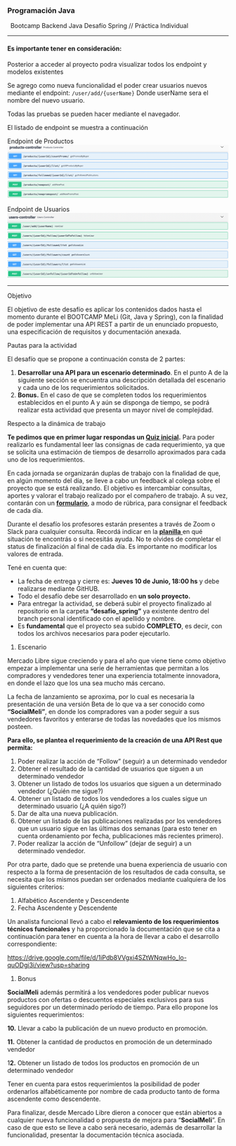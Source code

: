 ### **Programación Java**

` `Bootcamp Backend Java Desafío Spring
// Práctica Individual
___
#### Es importante tener en consideración:
Posterior a acceder al proyecto podra visualizar todos los endpoint y modelos existentes

Se agrego como nueva funcionalidad el poder crear usuarios nuevos mediante el endpoint:
`/user/add/{userName}`
Donde userName sera el nombre del nuevo usuario.

Todas las pruebas se pueden hacer mediante el navegador.

El listado de endpoint se muestra a continuación

Endpoint de Productos
![alt text](src/main/resources/documentation/images/products_endpoints.png "Products Endpoints")

Endpoint de Usuarios
![alt text](src/main/resources/documentation/images/users_endpoints.png "Users Endpoints")


___

Objetivo

El objetivo de este desafío es aplicar los contenidos dados hasta el momento durante el BOOTCAMP MeLi (Git, Java y Spring), con la finalidad de poder implementar una API REST a partir de un enunciado propuesto, una especificación de requisitos y documentación anexada.

Pautas para la actividad

El desafío que se propone a continuación consta de 2 partes:

1. **Desarrollar una API para un escenario determinado**. En el punto A de la siguiente sección se encuentra una descripción detallada del escenario y cada uno de los requerimientos solicitados.
1. **Bonus.** En el caso de que se completen todos los requerimientos establecidos en el punto A y aún se disponga de tiempo, se podrá realizar esta actividad que presenta un mayor nivel de complejidad.

Respecto a la dinámica de trabajo

**Te pedimos que en primer lugar respondas un [Quiz inicial](https://forms.gle/gFzR2yMZoXrUw1o76).** Para poder realizarlo es fundamental leer las consignas de cada requerimiento, ya que se solicita una estimación de tiempos de desarrollo aproximados para cada uno de los requerimientos.

En cada jornada se organizarán duplas de trabajo con la finalidad de que, en algún momento del día, se lleve a cabo un feedback al colega sobre el proyecto que se está realizando. El objetivo es intercambiar consultas, aportes y valorar el trabajo realizado por el compañero de trabajo. A su vez, contarán con un [**formulario**](https://forms.gle/A8W1xoEiS4grp9597), a modo de rúbrica, para consignar el feedback de cada día.

Durante el desafío los profesores estarán presentes a través de Zoom o Slack para cualquier consulta. Recordá indicar en la [**planilla** ](https://docs.google.com/spreadsheets/d/1C4QlBDwQ74VLAkUSWS6g8h_52DqS246XlS1PtEX_WAw/edit?usp=sharing)en qué situación te encontrás o si necesitás ayuda. No te olvides de completar el status de finalización al final de cada día. Es importante no modificar los valores de entrada.

Tené en cuenta que:

- La fecha de entrega y cierre es: **Jueves 10 de Junio, 18:00 hs** y debe realizarse mediante GitHUB.
- Todo el desafío debe ser desarrollado en **un solo proyecto.** 
- Para entregar la actividad, se deberá subir el proyecto finalizado al repositorio en la carpeta **“desafio\_spring”** ya existente dentro del branch personal identificado con el apellido y nombre. 
- Es **fundamental** que el proyecto sea subido **COMPLETO**, es decir, con todos los archivos necesarios para poder ejecutarlo.  



1. Escenario

Mercado Libre sigue creciendo y para el año que viene  tiene como objetivo empezar a implementar una serie de herramientas que permitan a los compradores y vendedores tener una experiencia totalmente innovadora, en donde el lazo que los una sea mucho más cercano. 

La fecha de lanzamiento se aproxima, por lo cual es necesaria la presentación de una versión Beta de lo que va a ser conocido como **“SocialMeli”**, en donde los compradores van a poder seguir a sus vendedores favoritos y enterarse de todas las novedades que los mismos posteen.

**Para ello, se plantea el requerimiento de la creación de una API Rest que permita:**

1. Poder realizar la acción de “Follow” (seguir) a un determinado vendedor
1. Obtener el resultado de la cantidad de usuarios que siguen a un determinado vendedor
1. Obtener un listado de todos los usuarios que siguen a un determinado vendedor (¿Quién me sigue?)
1. Obtener un listado de todos los vendedores a los cuales sigue un determinado usuario (¿A quién sigo?)
1. Dar de alta una nueva publicación.
1. Obtener un listado de las publicaciones realizadas por los vendedores que un usuario sigue en las últimas dos semanas (para esto tener en cuenta ordenamiento por fecha, publicaciones más recientes primero).
1. Poder realizar la acción de “Unfollow” (dejar de seguir) a un determinado vendedor.

Por otra parte, dado que se pretende una buena experiencia de usuario con respecto a la forma de presentación de los resultados de cada consulta, se necesita que los mismos puedan ser ordenados mediante cualquiera de los siguientes criterios: 

1. Alfabético Ascendente y Descendente
1. Fecha Ascendente y Descendente

Un analista funcional llevó a cabo el **relevamiento de los requerimientos técnicos funcionales** y ha proporcionado la documentación que se cita a continuación para tener en cuenta a la hora de llevar a cabo el desarrollo correspondiente:

<https://drive.google.com/file/d/1iPdb8VVgxi4SZtWNqwHo_lo-quODgi3i/view?usp=sharing>  

1. Bonus

**SocialMeli** además permitirá a los vendedores poder publicar nuevos productos con ofertas o descuentos especiales exclusivos para sus seguidores por un determinado período de tiempo. Para ello propone los siguientes requerimientos:

**10.** Llevar a cabo la publicación de un nuevo producto en promoción.

**11.** Obtener la cantidad de productos en promoción de un determinado vendedor

1**2.** Obtener un listado de todos los productos en promoción de un determinado vendedor

Tener en cuenta para estos requerimientos la posibilidad de poder ordenarlos alfabéticamente por nombre de cada producto tanto de forma ascendente como descendente.

Para finalizar, desde Mercado Libre dieron a conocer que están abiertos a cualquier nueva funcionalidad o propuesta de mejora para “**SocialMeli**”. En caso de que esto se lleve a cabo será necesario, además de desarrollar la funcionalidad, presentar la documentación técnica asociada.

